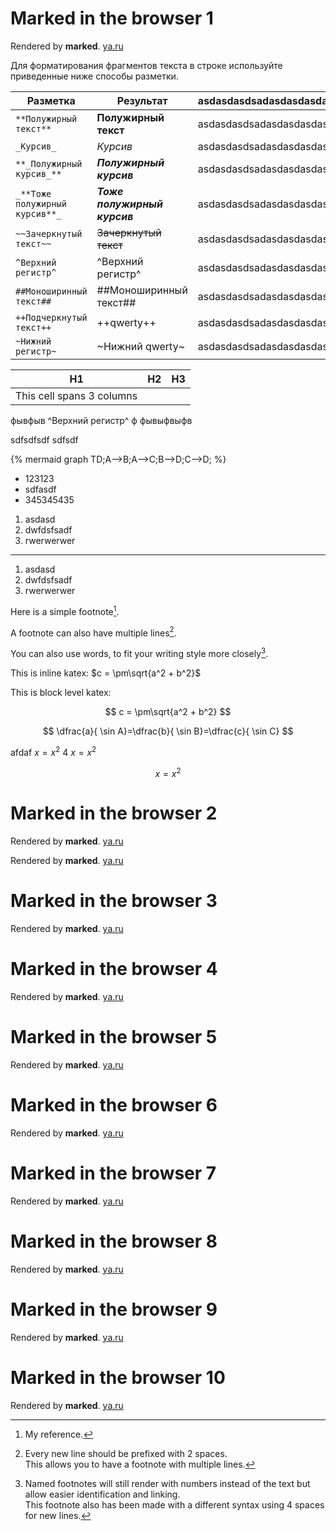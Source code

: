 # Marked in the browser 1

Rendered by **marked**. [ya.ru](http://ya.ru)

Для форматирования фрагментов текста в строке используйте приведенные ниже способы разметки.

Разметка | Результат | asdasdasdsadasdasdasdasd
----- | ----- | -----
`**Полужирный текст**` | **Полужирный текст** | asdasdasdsadasdasdasdasd
`_Курсив_` | _Курсив_ | asdasdasdsadasdasdasdasd
`**_Полужирный курсив_**` | **_Полужирный курсив_**  | asdasdasdsadasdasdasdasd
`_**Тоже полужирный курсив**_` | _**Тоже полужирный курсив**_ | asdasdasdsadasdasdasdasd
`~~Зачеркнутый текст~~` | ~~Зачеркнутый текст~~ | asdasdasdsadasdasdasdasd
`^Верхний регистр^` | ^Верхний регистр^ | asdasdasdsadasdasdasdasd
`##Моноширинный текст##` | ##Моноширинный текст## | asdasdasdsadasdasdasdasd
`++Подчеркнутый текст++` | ++qwerty++ | asdasdasdsadasdasdasdasd
`~Нижний регистр~` | ~Нижний qwerty~ | asdasdasdsadasdasdasdasd


| H1      | H2      | H3      |
|---------|---------|---------|
| This cell spans 3 columns |||


фывфыв ^Верхний регистр^ ф фывыфвыфв

sdfsdfsdf sdfsdf

{% mermaid
graph TD;A-->B;A-->C;B-->D;C-->D;
%}

- 123123
- sdfasdf
- 345345435

1. asdasd
1. dwfdsfsadf
1. rwerwerwer

---

1. asdasd
2. dwfdsfsadf
3. rwerwerwer

Here is a simple footnote[^1].

A footnote can also have multiple lines[^2].  

You can also use words, to fit your writing style more closely[^note].

[^1]: My reference.
[^2]: Every new line should be prefixed with 2 spaces.  
  This allows you to have a footnote with multiple lines.
[^note]:
    Named footnotes will still render with numbers instead of the text but allow easier identification and linking.  
    This footnote also has been made with a different syntax using 4 spaces for new lines.


This is inline katex: $c = \pm\sqrt{a^2 + b^2}$

This is block level katex:

$$
c = \pm\sqrt{a^2 + b^2}
$$

$$
\dfrac{a}{ \sin A}=\dfrac{b}{ \sin B}=\dfrac{c}{ \sin C}
$$

afdaf $x=x^2$ 4 $x=x^2$

$$
x = x^2
$$


# Marked in the browser 2

Rendered by **marked**. [ya.ru](http://ya.ru)

Rendered by **marked**. [ya.ru](./test2.md)

# Marked in the browser 3

Rendered by **marked**. [ya.ru](http://ya.ru)

# Marked in the browser 4

Rendered by **marked**. [ya.ru](http://ya.ru)

# Marked in the browser 5

Rendered by **marked**. [ya.ru](http://ya.ru)

# Marked in the browser 6

Rendered by **marked**. [ya.ru](http://ya.ru)

# Marked in the browser 7

Rendered by **marked**. [ya.ru](http://ya.ru)

# Marked in the browser 8

Rendered by **marked**. [ya.ru](http://ya.ru)

# Marked in the browser 9

Rendered by **marked**. [ya.ru](http://ya.ru)

# Marked in the browser 10

Rendered by **marked**. [ya.ru](http://ya.ru)
